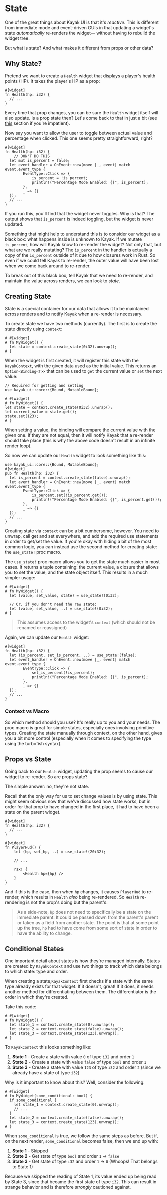 # State

One of the great things about Kayak UI is that it's *reactive*. This is different from immediate mode and event-driven GUIs in that updating a widget's state *automatically* re-renders the widget— without having to rebuild the widget tree.

But what is state? And what makes it different from props or other data?

## Why State?

Pretend we want to create a `Health` widget that displays a player's health points (HP). It takes the player's HP as a prop:

```rust,noplayground
#[widget]
fn Health(hp: i32) {
  // ...
}
```

Every time that prop changes, you can be sure the `Health` widget itself will also update. Is a prop state then? Let's come back to that in just a bit (see [this](#props-vs-state) section if you're impatient).

Now say you want to allow the user to toggle between actual value and percentage when clicked. This one seems pretty straightforward, right?

```rust,noplayground
#[widget]
fn Health(hp: i32) {
	// DON'T DO THIS
  let mut is_percent = false;
  let event_handler = OnEvent::new(move |_, event| match event.event_type {
		EventType::Click => {
			is_percent = !is_percent;
			println!("Percentage Mode Enabled: {}", is_percent);
		},
		_ => {}
  });
  // ...
}
```

If you run this, you'll find that the widget never toggles. Why is that? The output shows that `is_percent` is indeed toggling, but the widget is never updated.

Something that might help to understand this is to consider our widget as a black box: what happens inside is unknown to Kayak. If we mutate `is_percent`, how will Kayak know to re-render the widget? Not only that, but what are we really mutating? The `is_percent` in the handler is actually a copy of the `is_percent` outside of it due to how closures work in Rust. So even if we could tell Kayak to re-render, the outer value will have been lost when we come back around to re-render.

To break out of this black box, tell Kayak that we need to re-render, and maintain the value across renders, we can look to *state*.

## Creating State

State is a special container for our data that allows it to be maintained across renders and to notify Kayak when a re-render is necessary.

To create state we have two methods (currently). The first is to create the state directly using `context`:

```rust,noplayground
# #[widget]
# fn MyWidget() {
  let state = context.create_state(0i32).unwrap();
# }
```

When the widget is first created, it will register this state with the `KayakContext`, with the given data used as the initial value. This returns an `Option<Binding<T>>` that can be used to `get` the current value or `set` the next value:

```rust,noplayground
// Required for getting and setting
use kayak_ui::core::{Bound, MutableBound};

# #[widget]
# fn MyWidget() {
let state = context.create_state(0i32).unwrap();
let current_value = state.get();
state.set(123);
# }
```

When setting a value, the binding will compare the current value with the given one. If they are not equal, then it will notify Kayak that a re-render should take place (this is why the above code doesn't result in an infinite render loop).

So now we can update our `Health` widget to look something like this:

```rust,noplayground
use kayak_ui::core::{Bound, MutableBound};
#[widget]
pub fn Health(hp: i32) {
  let is_percent = context.create_state(false).unwrap();
  let event_handler = OnEvent::new(move |_, event| match event.event_type {
		EventType::Click => {
			is_percent.set(!is_percent.get());
			println!("Percentage Mode Enabled: {}", is_percent.get());
		},
		_ => {}
  });
  // ...
}
```

Creating state via `context` can be a bit cumbersome, however. You need to unwrap, call get and set everywhere, and add the required use statements in order to get/set the value. If you're okay with hiding a bit of the most common logic, you can instead use the second method for creating state: the `use_state!` proc macro.

The `use_state!` proc macro allows you to get the state much easier in most cases. It returns a tuple containing: the current value, a closure that allows you to set the value, and the state object itself. This results in a much simpler usage:

```rust,noplayground
# #[widget]
# fn MyWidget() {
  let (value, set_value, state) = use_state!(0i32);
  
  // Or, if you don't need the raw state:
  let (value, set_value, ..) = use_state!(0i32);
# }
```

> This assumes access to the widget's `context` (which should not be renamed or reassigned)

Again, we can update our `Health` widget:

```rust,noplayground
#[widget]
fn Health(hp: i32) {
  let (is_percent, set_is_percent, ..) = use_state!(false);
  let event_handler = OnEvent::new(move |_, event| match event.event_type {
		EventType::Click => {
			set_is_percent(!is_percent);
			println!("Percentage Mode Enabled: {}", is_percent);
		},
		_ => {}
  });
  // ...
}
```

### Context vs Macro

So which method should you use? It's really up to you and your needs. The proc macro is great for simple states, especially ones involving primitive types. Creating the state manually through context, on the other hand, gives you a bit more control (especially when it comes to specifying the type using the turbofish syntax).

## Props vs State

Going back to our `Health` widget, updating the prop seems to cause our widget to re-render. So are props state?

The simple answer: no, they're not state.

Recall that the only way for us to set change values is by using state. This might seem obvious now that we've discussed how state works, but in order for that prop to have changed in the first place, it had to have been a state on the parent widget.

```rust,noplayground
#[widget]
fn Health(hp: i32) {
  // ...
}

#[widget]
fn PlayerHud() {
	let (hp, set_hp, ..) = use_state!(20i32);
	
	// ...
	
	rsx! {
		<Health hp={hp} />
	}
}
```

And if this is the case, then when `hp` changes, it causes `PlayerHud` to re-render, which results in `Health` *also* being re-rendered. So `Health` re-rendering is not the prop's doing but the parent's.

> As a side-note, `hp` does not need to specifically be a state on the immediate parent. It could be passed down from the parent's parent or taken as a field from another state. The point is that at some point up the tree, `hp` had to have come from some sort of state in order to have the ability to change.

## Conditional States

One important detail about states is how they're managed internally. States are created by `KayakContext` and use two things to track which data belongs to which state: type and order.

When creating a state,`KayakContext` first checks if a state with the same type already exists for that widget. If it doesn't, great! If it does, it needs another method for differentiating between them. The differentiator is the order in which they're created.

Take this code:

```rust,noplayground
# #[widget]
# fn MyWidget() {
  let state_1 = context.create_state(0).unwrap();
  let state_2 = context.create_state(false).unwrap();
  let state_3 = context.create_state(123).unwrap();
# }
```

To `KayakContext` this looks something like:

1. **State 1** - Create a state with value `0` of type `i32` and order `1`
2. **State 2** - Create a state with value `false` of type `bool` and order `1`
3. **State 3** - Create a state with value `123` of type `i32` and order `2` (since we already have a state of type `i32`)

Why is it important to know about this? Well, consider the following:

```rust,noplayground
# #[widget]
# fn MyWidget(some_conditional: bool) {
  if some_conditional {
    let state_1 = context.create_state(0).unwrap();
    // ...
  }
  let state_2 = context.create_state(false).unwrap();
  let state_3 = context.create_state(123).unwrap();
# }
```

When `some_conditional` is true, we follow the same steps as before. But if, on the next render,  `some_conditional` becomes false, then we end up with:

1. **State 1** - Skipped
2. **State 2** - Get state of type `bool` and order `1` → `false`
3. **State 3** - Get state of type `i32` and order `1` → `0` (Whoops! That belongs to State 1)

Because we skipped the reading of State 1, its value ended up being read by State 3, since that became the first state of type `i32`. This can result in strange behavior and is therefore *strongly* cautioned against.